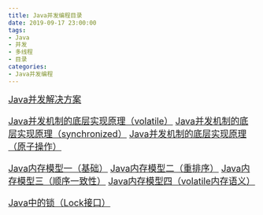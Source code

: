 ```yaml
---
title: Java并发编程目录
date: 2019-09-17 23:00:00
tags:
- Java
- 并发
- 多线程
- 目录
categories:
- Java并发编程
---
```


<font style="font-size:18px;">
<a href="">Java并发解决方案</a>

<a href="">Java并发机制的底层实现原理（volatile）</a>
<a href="">Java并发机制的底层实现原理（synchronized）</a>
<a href="">Java并发机制的底层实现原理（原子操作）</a>

<a href="">Java内存模型一（基础）</a>
<a href="">Java内存模型二（重排序）</a>
<a href="">Java内存模型三（顺序一致性）</a>
<a href="">Java内存模型四（volatile内存语义）</a>

<a href="">Java中的锁（Lock接口）</a>


</font>